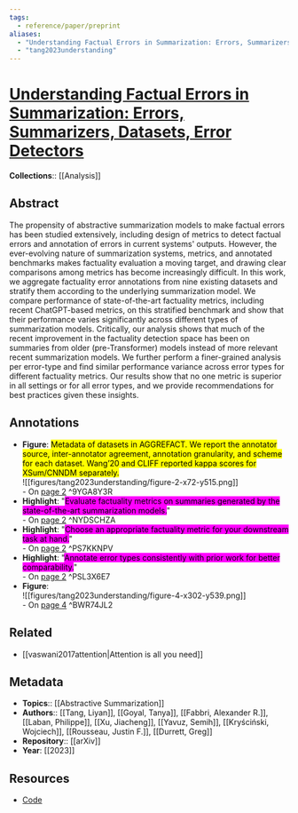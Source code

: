 ```yaml
---
tags:
  - reference/paper/preprint
aliases:
  - "Understanding Factual Errors in Summarization: Errors, Summarizers, Datasets, Error Detectors"
  - "tang2023understanding"
---
```

# [Understanding Factual Errors in Summarization: Errors, Summarizers, Datasets, Error Detectors](http://arxiv.org/abs/2205.12854)
**Collections**:: [[Analysis]]
## Abstract
The propensity of abstractive summarization models to make factual errors has been studied extensively, including design of metrics to detect factual errors and annotation of errors in current systems' outputs. However, the ever-evolving nature of summarization systems, metrics, and annotated benchmarks makes factuality evaluation a moving target, and drawing clear comparisons among metrics has become increasingly difficult. In this work, we aggregate factuality error annotations from nine existing datasets and stratify them according to the underlying summarization model. We compare performance of state-of-the-art factuality metrics, including recent ChatGPT-based metrics, on this stratified benchmark and show that their performance varies significantly across different types of summarization models. Critically, our analysis shows that much of the recent improvement in the factuality detection space has been on summaries from older (pre-Transformer) models instead of more relevant recent summarization models. We further perform a finer-grained analysis per error-type and find similar performance variance across error types for different factuality metrics. Our results show that no one metric is superior in all settings or for all error types, and we provide recommendations for best practices given these insights.
## Annotations
+ **Figure**: <mark style="background: Yellow;">Metadata of datasets in AGGREFACT. We report the annotator source, inter-annotator agreement, annotation granularity, and scheme for each dataset. Wang’20 and CLIFF reported kappa scores for XSum/CNNDM separately.</mark> <br> ![[figures/tang2023understanding/figure-2-x72-y515.png]]<br>- On [page 2](zotero://open-pdf/library/items/INI9YFE8?page=2&annotation=9YGA8Y3R) ^9YGA8Y3R
+ **Highlight**: "<mark style="background: Magenta;">Evaluate factuality metrics on summaries generated by the state-of-the-art summarization models.</mark>"<br>- On [page 2](zotero://open-pdf/library/items/INI9YFE8?page=2&annotation=NYDSCHZA) ^NYDSCHZA
+ **Highlight**: "<mark style="background: Magenta;">Choose an appropriate factuality metric for your downstream task at hand.</mark>"<br>- On [page 2](zotero://open-pdf/library/items/INI9YFE8?page=2&annotation=PS7KKNPV) ^PS7KKNPV
+ **Highlight**: "<mark style="background: Magenta;">Annotate error types consistently with prior work for better comparability.</mark>"<br>- On [page 2](zotero://open-pdf/library/items/INI9YFE8?page=2&annotation=PSL3X6E7) ^PSL3X6E7
+ **Figure**: <br> ![[figures/tang2023understanding/figure-4-x302-y539.png]]<br>- On [page 4](zotero://open-pdf/library/items/INI9YFE8?page=4&annotation=BWR74JL2) ^BWR74JL2
## Related
+ [[vaswani2017attention|Attention is all you need]]
## Metadata
+ **Topics**::  [[Abstractive Summarization]]
+ **Authors**:: [[Tang, Liyan]], [[Goyal, Tanya]], [[Fabbri, Alexander R.]], [[Laban, Philippe]], [[Xu, Jiacheng]], [[Yavuz, Semih]], [[Kryściński, Wojciech]], [[Rousseau, Justin F.]], [[Durrett, Greg]]
+ **Repository**:: [[arXiv]]
+ **Year**: [[2023]]
## Resources
+ [Code](https://github.com/%20Liyan06/AggreFact)